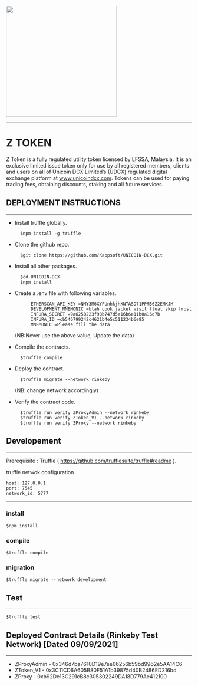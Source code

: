 <img src="https://www.zebacus.com/img/logo/zebacus-brand-logo.png" width="300">

-------

# Z TOKEN

Z Token is a fully regulated utility token licensed by LFSSA, Malaysia. It is an exclusive limited issue
token only for use by all registered members, clients and users on all of Unicoin DCX Limited’s (UDCX)
regulated digital exchange platform at www.unicoindcx.com. Tokens can be used for paying trading fees,
obtaining discounts, staking and all future services. 


## DEPLOYMENT INSTRUCTIONS
----

* Install truffle globally.

        $npm install -g truffle

* Clone the github repo.

        $git clone https://github.com/Kappsoft/UNICOIN-DCX.git

* Install all other packages.

        $cd UNICOIN-DCX
        $npm install

* Create a .env file with following variables.

            ETHERSCAN_API_KEY =NMY3M6XYFUnhkjhXNTASD71PPM56Z2EMKJM
            DEVELOPMENT_MNEMONIC =blah cook jacket visit float skip frost 
            INFURA_SECRET =9a6258223f98b747d5a16b6e11b0a16d7b
            INFURA_ID =cb546799242c4621b4e5c511234b6e85
            MNEMONIC =Please fill the data
    (NB:Never use the above value, Update the data)

* Compile the contracts.

        $truffle compile

* Deploy the contract.
        
        $truffle migrate --network rinkeby
    (NB: change network accordingly)

* Verify the contract code.

        $truffle run verify ZProxyAdmin --network rinkeby
        $truffle run verify ZToken_V1 --network rinkeby
        $truffle run verify ZProxy --network rinkeby

## Developement
---

Prerequisite : Truffle ( https://github.com/trufflesuite/truffle#readme ).

truffle netwok configuration 
```
host: 127.0.0.1
port: 7545
network_id: 5777
```
----
### install

```
$npm install
```
### compile
```
$truffle compile
```
### migration 
```
$truffle migrate --network development
```

## Test
---

```
$truffle test
```        

## Deployed Contract Details (Rinkeby Test Network) [Dated 09/09/2021]
-------------------------------------------------------------------

* ZProxyAdmin - 0x346d7ba7610D19e7ee06256b59bd9962e5AA14C6  
* ZToken_V1   - 0x3C11CD6A605B80F51A1b39875d40B2486ED216bd  
* ZProxy      - 0xb92De13C291cB8c305302249DA18D779Ae412100
